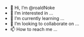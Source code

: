 - 👋 Hi, I’m @roaldNoke
- 👀 I’m interested in ...
- 🌱 I’m currently learning ...
- 💞️ I’m looking to collaborate on ...
- 📫 How to reach me ...
